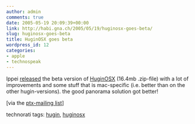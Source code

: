```yaml
---
author: admin
comments: true
date: 2005-05-19 20:09:39+00:00
link: http://habi.gna.ch/2005/05/19/huginosx-goes-beta/
slug: huginosx-goes-beta
title: HuginOSX goes beta
wordpress_id: 12
categories:
- apple
- technospeak
---
```



Ippei [released](http://homepage.mac.com/ippei_ukai/software/) the beta version of [HuginOSX](http://homepage.mac.com/ippei_ukai/software/hugin/HuginOSX-05rc1-osxb1.zip) (16.4mb .zip-file) with a lot of improvements and some stuff that is mac-specific (i.e. better than on the other hugin-versions). the good panorama solution got better!



[via the [ptx-mailing list](http://www.email-lists.org/pipermail/ptx/)] 


technorati tags: [hugin](http://technorati.com/tag/hugin), [huginosx](http://technorati.com/tag/huginosx)
